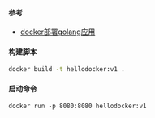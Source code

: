 #### 参考
- [docker部署golang应用](../../dockerDeploy/docker部署golang应用.md)
#### 构建脚本
```bash
docker build -t hellodocker:v1 .
```
#### 启动命令
```
docker run -p 8080:8080 hellodocker:v1
```